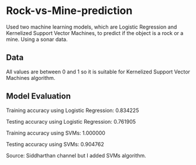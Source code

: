 # Rock-vs-Mine-prediction
Used two machine learning models, which are Logistic Regression and Kernelized Support Vector Machines, to predict if the object is a rock or a mine. Using a sonar data.


##  **Data**

All values are between 0 and 1 so it is suitable for Kernelized Support Vector Machines algorithm.

##  **Model Evaluation**

Training accuracy using Logistic Regression: 0.834225

Testing accuracy using Logistic Regression: 0.761905

Training accuracy using SVMs: 1.000000

Testing accuracy using SVMs: 0.904762



Source: Siddharthan channel but I added SVMs algorithm.
